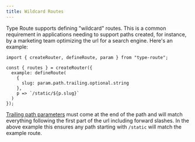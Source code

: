 ```yaml
---
title: Wildcard Routes
---
```


Type Route supports defining "wildcard" routes. This is a common requirement in applications needing to support paths created, for instance, by a marketing team optimizing the url for a search engine. Here's an example:

```tsx
import { createRouter, defineRoute, param } from "type-route";

const { routes } = createRouter({
  example: defineRoute(
    {
      slug: param.path.trailing.optional.string
    },
    p => `/static/${p.slug}`
  )
});
```

[Trailing path parameters](../api-reference/parameter-definition/param.md#trailing) must come at the end of the path and will match everything following the first part of the url including forward slashes. In the above example this ensures any path starting with `/static` will match the example route.
